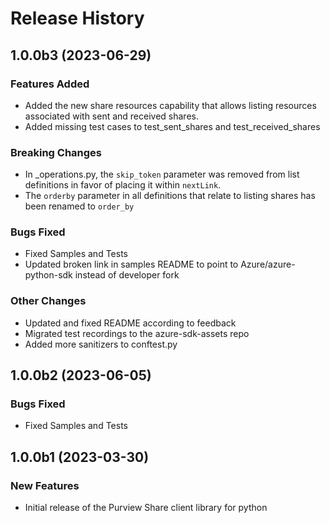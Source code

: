 # Release History

## 1.0.0b3 (2023-06-29)

### Features Added

- Added the new share resources capability that allows listing resources associated with sent and received shares.
- Added missing test cases to test_sent_shares and test_received_shares

### Breaking Changes

- In _operations.py, the `skip_token` parameter was removed from list definitions in favor of placing it within `nextLink`. 
- The `orderby` parameter in all definitions that relate to listing shares has been renamed to `order_by`

### Bugs Fixed

- Fixed Samples and Tests
- Updated broken link in samples README to point to Azure/azure-python-sdk instead of developer fork

### Other Changes

- Updated and fixed README according to feedback
- Migrated test recordings to the azure-sdk-assets repo
- Added more sanitizers to conftest.py

## 1.0.0b2 (2023-06-05)

### Bugs Fixed

- Fixed Samples and Tests

## 1.0.0b1 (2023-03-30)

### New Features

- Initial release of the Purview Share client library for python